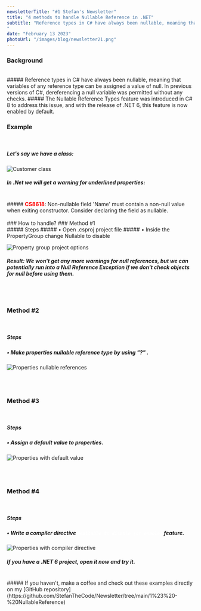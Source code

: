 ```yaml
---
newsletterTitle: "#1 Stefan's Newsletter"
title: "4 methods to handle Nullable Reference in .NET"
subtitle: "Reference types in C# have always been nullable, meaning that variables of any reference type can be assigned a value of null. In previous versions of C#, dereferencing a null variable was permitted without any checks.  The Nullable Reference Types feature was introduced in C# 8 to address this issue, and with the release of .NET 6, this feature is now enabled by default.
"
date: "February 13 2023"
photoUrl: "/images/blog/newsletter21.png"
---
```


### Background
<br>
##### Reference types in C# have always been nullable, meaning that variables of any reference type can be assigned a value of null. In previous versions of C#, dereferencing a null variable was permitted without any checks.
##### The Nullable Reference Types feature was introduced in C# 8 to address this issue, and with the release of .NET 6, this feature is now enabled by default.

### Example
<br>

##### Let's say we have a class:

![Customer class](/images/blog/posts/4-methods-to-handle-nullable-reference/customer-class.png)

##### In .Net we will get a warning for underlined properties:
<br>
##### <b style="color: red">CS8618</b>: Non-nullable field 'Name' must contain a non-null value when exiting constructor. Consider declaring the field as nullable.
<br>
<br>
### How to handle?
### Method #1


<br>
##### Steps
##### • Open .csproj project file
##### • Inside the PropertyGroup change Nullable to disable

![Property group project options](/images/blog/posts/4-methods-to-handle-nullable-reference/property-group-project-options.png)

##### <b>Result</b>: We won't get any more warnings for null references, but we can potentially run into a Null Reference Exception if we don't check objects for null before using them.

<br><br>
### Method #2
<br>

##### Steps
##### • Make properties nullable reference type <b> by using "?" </b>.

![Properties nullable references](/images/blog/posts/4-methods-to-handle-nullable-reference/properties-nullable-reference.png)

<br><br>
### Method #3
<br>

##### Steps
##### • Assign a <b>default value</b> to properties.

![Properties with default value](/images/blog/posts/4-methods-to-handle-nullable-reference/properties-with-default-value.png)

<br><br>
### Method #4
<br>

##### Steps
##### • Write a compiler directive  <b style="color: white"> `#nullable to disable (or enable)` </b> feature.

![Properties with compiler directive](/images/blog/posts/4-methods-to-handle-nullable-reference/properties-with-compiler-directive.png)

##### If you have a .NET 6 project, open it now and try it.
<br>
##### If you haven't, make a coffee and check out these examples directly on my [GitHub repository](https://github.com/StefanTheCode/Newsletter/tree/main/1%23%20-%20NullableReference)

